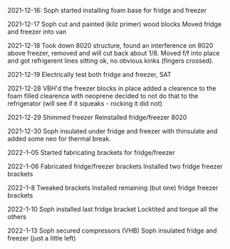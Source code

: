 2021-12-16:
Soph started installing foam base for fridge and freezer

2021-12-17
Soph cut and painted (kilz primer) wood blocks
Moved fridge and freezer into van

2021-12-18
Took down 8020 structure, found an interference on 8020 above freezer, removed and will cut back about 1/8.
Moved f/f into place and got refrigerent lines sitting ok, no obvious kinks (fingers crossed).

2021-12-19
Electrically test both fridge and freezer, SAT

2021-12-28
VBH'd the freezer blocks in place
added a clearence to the foam
filled clearence with neoprene
decided to not do that to the refrigerator (will see if it squeaks - rocking it did not)

2021-12-29
Shimmed freezer
Reinstalled fridge/freezer 8020

2021-12-30
Soph insulated under fridge and freezer with thinsulate and added some neo for thermal break.

2022-1-05
Started fabricating brackets for fridge/freezer

2022-1-06
Fabricated fridge/freezer brackets
Installed two fridge freezer brackets

2022-1-8
Tweaked brackets
Installed remaining (but one) fridge freezer brackets

2022-1-10
Soph installed last fridge bracket
Locktited and torque all the others

2022-1-13
Soph secured compressors (VHB)
Soph insulated fridge and freezer (just a little left)
